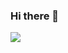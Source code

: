### Hi there 👋
<img src="https://img.shields.io/badge/Python-3776AB?style=for-the-badge&logo=Python&logoColor=white">
